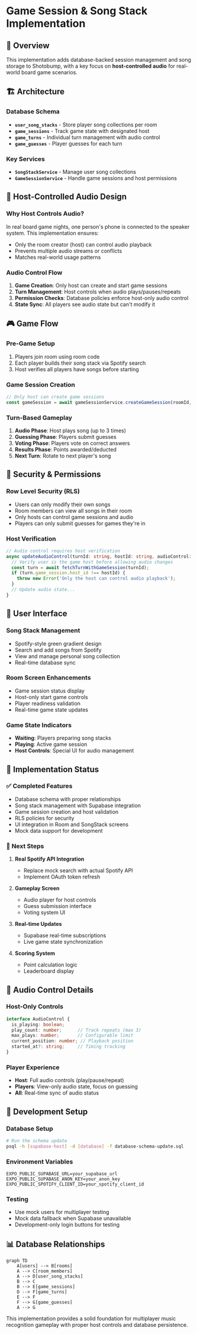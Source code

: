 # Game Session & Song Stack Implementation

## 🎯 **Overview**
This implementation adds database-backed session management and song storage to Shotobump, with a key focus on **host-controlled audio** for real-world board game scenarios.

## 🏗️ **Architecture**

### **Database Schema**
- **`user_song_stacks`** - Store player song collections per room
- **`game_sessions`** - Track game state with designated host
- **`game_turns`** - Individual turn management with audio control
- **`game_guesses`** - Player guesses for each turn

### **Key Services**
- **`SongStackService`** - Manage user song collections
- **`GameSessionService`** - Handle game sessions and host permissions

## 🎵 **Host-Controlled Audio Design**

### **Why Host Controls Audio?**
In real board game nights, one person's phone is connected to the speaker system. This implementation ensures:
- Only the room creator (host) can control audio playback
- Prevents multiple audio streams or conflicts
- Matches real-world usage patterns

### **Audio Control Flow**
1. **Game Creation**: Only host can create and start game sessions
2. **Turn Management**: Host controls when audio plays/pauses/repeats
3. **Permission Checks**: Database policies enforce host-only audio control
4. **State Sync**: All players see audio state but can't modify it

## 🎮 **Game Flow**

### **Pre-Game Setup**
1. Players join room using room code
2. Each player builds their song stack via Spotify search
3. Host verifies all players have songs before starting

### **Game Session Creation**
```typescript
// Only host can create game sessions
const gameSession = await gameSessionService.createGameSession(roomId, hostId);
```

### **Turn-Based Gameplay**
1. **Audio Phase**: Host plays song (up to 3 times)
2. **Guessing Phase**: Players submit guesses
3. **Voting Phase**: Players vote on correct answers
4. **Results Phase**: Points awarded/deducted
5. **Next Turn**: Rotate to next player's song

## 🔐 **Security & Permissions**

### **Row Level Security (RLS)**
- Users can only modify their own songs
- Room members can view all songs in their room
- Only hosts can control game sessions and audio
- Players can only submit guesses for games they're in

### **Host Verification**
```typescript
// Audio control requires host verification
async updateAudioControl(turnId: string, hostId: string, audioControl: AudioControl) {
  // Verify user is the game host before allowing audio changes
  const turn = await fetchTurnWithGameSession(turnId);
  if (turn.game_session.host_id !== hostId) {
    throw new Error('Only the host can control audio playback');
  }
  // Update audio state...
}
```

## 📱 **User Interface**

### **Song Stack Management**
- Spotify-style green gradient design
- Search and add songs from Spotify
- View and manage personal song collection
- Real-time database sync

### **Room Screen Enhancements**
- Game session status display
- Host-only start game controls
- Player readiness validation
- Real-time game state updates

### **Game State Indicators**
- **Waiting**: Players preparing song stacks
- **Playing**: Active game session
- **Host Controls**: Special UI for audio management

## 🚀 **Implementation Status**

### ✅ **Completed Features**
- Database schema with proper relationships
- Song stack management with Supabase integration
- Game session creation and host validation
- RLS policies for security
- UI integration in Room and SongStack screens
- Mock data support for development

### 🔄 **Next Steps**
1. **Real Spotify API Integration**
   - Replace mock search with actual Spotify API
   - Implement OAuth token refresh
   
2. **Gameplay Screen**
   - Audio player for host controls
   - Guess submission interface
   - Voting system UI
   
3. **Real-time Updates**
   - Supabase real-time subscriptions
   - Live game state synchronization
   
4. **Scoring System**
   - Point calculation logic
   - Leaderboard display

## 🎵 **Audio Control Details**

### **Host-Only Controls**
```typescript
interface AudioControl {
  is_playing: boolean;
  play_count: number;      // Track repeats (max 3)
  max_plays: number;       // Configurable limit
  current_position: number; // Playback position
  started_at?: string;     // Timing tracking
}
```

### **Player Experience**
- **Host**: Full audio controls (play/pause/repeat)
- **Players**: View-only audio state, focus on guessing
- **All**: Real-time sync of audio status

## 🔧 **Development Setup**

### **Database Setup**
```bash
# Run the schema update
psql -h [supabase-host] -d [database] -f database-schema-update.sql
```

### **Environment Variables**
```env
EXPO_PUBLIC_SUPABASE_URL=your_supabase_url
EXPO_PUBLIC_SUPABASE_ANON_KEY=your_anon_key
EXPO_PUBLIC_SPOTIFY_CLIENT_ID=your_spotify_client_id
```

### **Testing**
- Use mock users for multiplayer testing
- Mock data fallback when Supabase unavailable
- Development-only login buttons for testing

## 📊 **Database Relationships**

```mermaid
graph TD
    A[users] --> B[rooms]
    A --> C[room_members]
    A --> D[user_song_stacks]
    B --> C
    B --> E[game_sessions]
    D --> F[game_turns]
    E --> F
    F --> G[game_guesses]
    A --> G
```

This implementation provides a solid foundation for multiplayer music recognition gameplay with proper host controls and database persistence. 